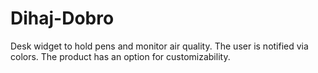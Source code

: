 # Dihaj-Dobro

Desk widget to hold pens and monitor air quality. The user is notified via colors. The product has an option for customizability.

